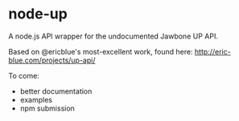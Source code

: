 # node-up

A node.js API wrapper for the undocumented Jawbone UP API.

Based on @ericblue's most-excellent work, found here: http://eric-blue.com/projects/up-api/

To come: 
- better documentation
- examples
- npm submission
